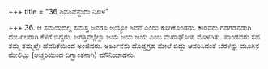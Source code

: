 +++
title = "36 ಶಿವಶಿವೆನ್ದುದು ನಿಖಿಳ"

+++
36. ಆ ಸಮಯದಲ್ಲಿ ಸಮಸ್ತ ಜನರೂ ಅಯ್ಯೋ ಶಿವನೆ ಎಂದು ಕೂಗಿಕೊಂಡರು. ಕೌರವರು ಗಡಗಡನಡುಗಿ ದುರ್ಬಲರಾಗಿ ಕೆಳಗೆ ಬಿದ್ದರು. ಜಗತ್ತಿನಲ್ಲೆಲ್ಲಾ ಜಯ ಜಯ ಜಯ ಎಂಬ ಮಹಾಘೋಷ ಮೊಳಗಿತು. ಪಾಂಡವರು ಸಹ ತಮ್ಮ ತಮ್ಮಲ್ಲೇ ಹೆದರಿಕೆಯಿಂದ ಅಂಜಿದರು. ಅರ್ಜುನನು ದೊಡ್ಡಗ್ರಹ ಮೇಲೆ ಬಿದ್ದು ಆವರಿಸಿದಂತೆ ಬೆರಳನ್ನು ಮೂಗಿನ ಮೇಲಿಟ್ಟು (ಅಚ್ಚರಿಯಿಂದ ದಿಗ್ಭ್ರಾಂತನಾಗಿ) ಮೌನಿಯಾದನು.